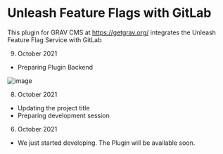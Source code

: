 # Unleash Feature Flags with GitLab
This plugin for GRAV CMS at https://getgrav.org/ integrates the Unleash Feature Flag Service with GitLab

09. October 2021
- Preparing Plugin Backend

![image](https://user-images.githubusercontent.com/30041108/136654709-934a6743-c063-4969-880c-879769848733.png)

08. October 2021 
- Updating the project title
- Preparing development session

06. October 2021 
- We just started developing. The Plugin will be available soon. 
